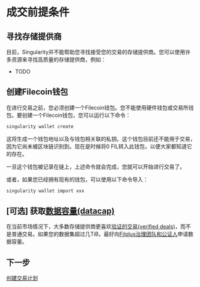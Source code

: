 # 成交前提条件

## 寻找存储提供商

目前，Singularity并不能帮助您寻找接受您的交易的存储提供商。您可以使用许多资源来寻找高质量的存储提供商，例如：

- TODO

## 创建Filecoin钱包

在进行交易之前，您必须创建一个Filecoin钱包。您不能使用硬件钱包或交易所钱包。要创建一个Filecoin钱包，您可以运行以下命令：

```sh
singularity wallet create
```

这将生成一个钱包地址以及与钱包相关联的私钥。这个钱包目前还不能用于交易，因为它尚未被区块链识别到。现在是时候将0 FIL转入此钱包，以便大家都知道它的存在。

一旦这个钱包被记录在链上，上述命令就会完成，您就可以开始进行交易了。

或者，如果您已经拥有现有的钱包，可以使用以下命令导入：

```sh
singularity wallet import xxx
```

## [可选] 获取[数据容量(datacap)](https://docs.filecoin.io/basics/how-storage-works/filecoin-plus/#datacap)

在当前市场情况下，大多数存储提供商更喜欢[验证的交易(verified deals)](https://docs.filecoin.io/storage-provider/filecoin-deals/verified-deals/)，而不是普通交易。如果您的数据集超过几TiB，最好向[Filplus治理团队和公证人](https://github.com/filecoin-project/notary-governance)申请数据容量。

## 下一步

[创建交易计划](create-a-deal-schedule.md)
